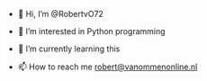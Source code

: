 - 👋 Hi, I’m @RobertvO72
- 👀 I’m interested in Python programming
- 🌱 I’m currently learning this

- 📫 How to reach me robert@vanommenonline.nl

<!---
RobertvO72/RobertvO72 is a ✨ special ✨ repository because its `README.md` (this file) appears on your GitHub profile.
You can click the Preview link to take a look at your changes.
--->

